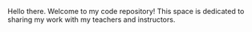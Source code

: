 Hello there. Welcome to my code repository! This space is dedicated to sharing my work with my teachers and instructors. 
